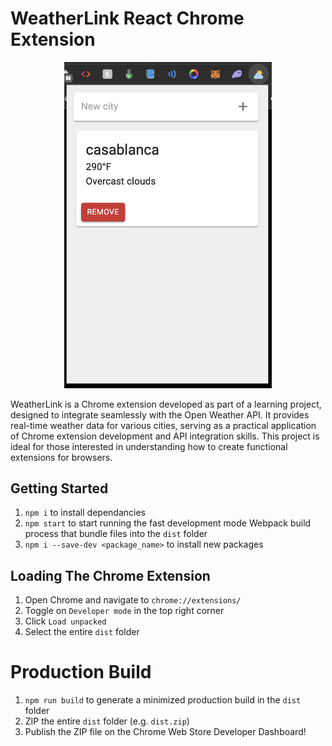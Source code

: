 # WeatherLink React Chrome Extension

<p align="center" width="100%">
    <img width="66%" src="extension.png">
</p>

WeatherLink is a Chrome extension developed as part of a learning project, designed to integrate seamlessly with the Open Weather API. It provides real-time weather data for various cities, serving as a practical application of Chrome extension development and API integration skills. This project is ideal for those interested in understanding how to create functional extensions for browsers.

## Getting Started

1. `npm i` to install dependancies
2. `npm start` to start running the fast development mode Webpack build process that bundle files into the `dist` folder
3. `npm i --save-dev <package_name>` to install new packages

## Loading The Chrome Extension

1. Open Chrome and navigate to `chrome://extensions/`
2. Toggle on `Developer mode` in the top right corner
3. Click `Load unpacked`
4. Select the entire `dist` folder

# Production Build

1. `npm run build` to generate a minimized production build in the `dist` folder
2. ZIP the entire `dist` folder (e.g. `dist.zip`)
3. Publish the ZIP file on the Chrome Web Store Developer Dashboard!
